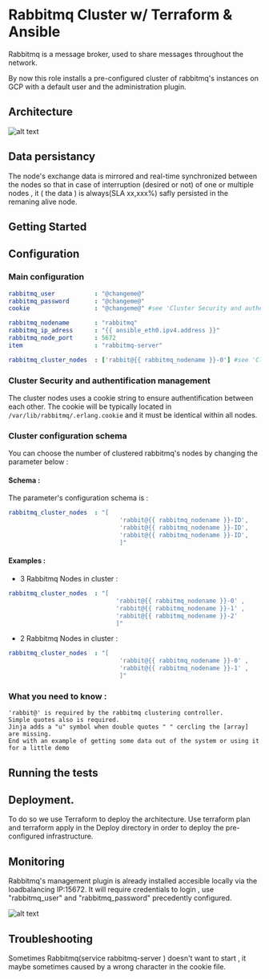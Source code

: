 # Rabbitmq Cluster w/ Terraform & Ansible

Rabbitmq is a message broker, used to share messages throughout the network.

By now this role installs a pre-configured cluster of rabbitmq's instances on GCP with a default user and the administration plugin.

## Architecture
![alt text](https://github.com/skandertajine/rabbitmq-cluster/bake/images/blob/master/architecture.png)
## Data persistancy 

The node's exchange data is mirrored and real-time synchronized between the nodes so that in case of interruption (desired or not) of one or multiple nodes , it ( the data ) is always(SLA xx,xxx%) safly persisted in the remaning alive node.


## Getting Started
## Configuration
### Main configuration
```yaml
rabbitmq_user           : "@changeme@"
rabbitmq_password       : "@changeme@"
cookie                  : "@changeme@" #see 'Cluster Security and authentification management' for further information about clustering

rabbitmq_nodename       : "rabbitmq"
rabbitmq_ip_adress      : "{{ ansible_eth0.ipv4.address }}"
rabbitmq_node_port      : 5672
item                    : "rabbitmq-server"

rabbitmq_cluster_nodes  : ['rabbit@{{ rabbitmq_nodename }}-0'] #see 'Cluster configuration schema' for further information about clustering
```
  ### Cluster Security and authentification management
  
  The cluster nodes uses a cookie string to ensure authentification between each other.
  The cookie will be typically located in ```/var/lib/rabbitmq/.erlang.cookie``` and it must be identical within all nodes.
  
 
  ### Cluster configuration schema
 
 You can choose the number of clustered rabbitmq's nodes by changing the parameter below :
#### Schema :
The parameter's configuration schema is :
```yaml
rabbitmq_cluster_nodes  : "[
                               'rabbit@{{ rabbitmq_nodename }}-ID',
                               'rabbit@{{ rabbitmq_nodename }}-ID',
                               'rabbit@{{ rabbitmq_nodename }}-ID',
                               ]" 
 ```   
#### Examples : 
 
- 3 Rabbitmq Nodes in cluster : 
 ```yaml     
rabbitmq_cluster_nodes  : "[
                               'rabbit@{{ rabbitmq_nodename }}-0' ,
                               'rabbit@{{ rabbitmq_nodename }}-1' ,
                               'rabbit@{{ rabbitmq_nodename }}-2'
                               ]"                                                                                                                                                    
```
- 2 Rabbitmq Nodes in cluster : 
```yaml
rabbitmq_cluster_nodes  : "[
                               'rabbit@{{ rabbitmq_nodename }}-0' ,
                               'rabbit@{{ rabbitmq_nodename }}-1' ,
                               ]" 
 ```
 
                             
### What you need to know :
```
'rabbit@' is required by the rabbitmq clustering controller.
Simple quotes also is required.
Jinja adds a "u" symbol when double quotes " " cercling the [array] are missing. 
End with an example of getting some data out of the system or using it for a little demo
 ```
## Running the tests
## Deployment.
To do so we use Terraform to deploy the architecture.
Use terraform plan and terraform apply in the Deploy directory in order to deploy the pre-configured infrastructure.
## Monitoring
Rabbitmq's management plugin is already installed accesible locally via the loadbalancing IP:15672.
It will require credentials to login , use "rabbitmq_user" and "rabbitmq_password" precedently configured.

![alt text](https://github.com/skandertajine/rabbitmq-cluster/bake/images/blob/master/managementpluging.png)
## Troubleshooting
Sometimes Rabbitmq(service rabbitmq-server ) doesn't want to start , it maybe sometimes caused by a wrong character in the cookie file.
